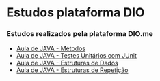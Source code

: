 # Estudos plataforma DIO
### Estudos realizados pela plataforma DIO.me


- [Aula de JAVA - Métodos](https://github.com/Renato-RJ/Estudos_plataforma_DIO/tree/main/Java/Metodos/src/main/java/metodos)
- [Aula de JAVA - Testes Unitários com JUnit](https://github.com/Renato-RJ/Estudos_plataforma_DIO/tree/main/Java/TestesUnitarios-JUnit/src)
- [Aula de JAVA - Estruturas de Dados](https://github.com/Renato-RJ/Estudos_plataforma_DIO/tree/main/Java/EstruturaDeDados/src/main/java/Estruturas)
- [Aula de JAVA - Estruturas de Repetição](https://github.com/Renato-RJ/Estudos_plataforma_DIO/tree/main/Java/EstruturasDeRepeti%C3%A7%C3%A3o/src/main/java/loops)
